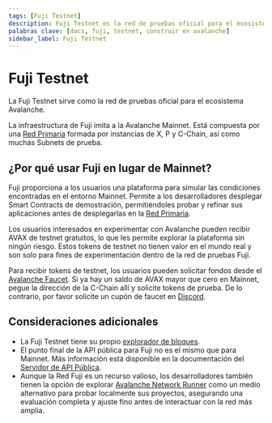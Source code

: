 ```yaml
---
tags: [Fuji Testnet]
description: Fuji Testnet es la red de pruebas oficial para el ecosistema Avalanche.
palabras clave: [docs, fuji, testnet, construir en avalanche]
sidebar_label: Fuji Testnet
---
```


# Fuji Testnet

La Fuji Testnet sirve como la red de pruebas oficial para el ecosistema Avalanche.

La infraestructura de Fuji imita a la Avalanche Mainnet. Está compuesta por una
[Red Primaria](/learn/avalanche/avalanche-platform.md) formada por instancias de X, P y C-Chain,
así como muchas Subnets de prueba.

## ¿Por qué usar Fuji en lugar de Mainnet?

Fuji proporciona a los usuarios una plataforma para simular las condiciones encontradas en el entorno Mainnet. 
Permite a los desarrolladores desplegar Smart Contracts de demostración, permitiéndoles probar y refinar sus aplicaciones
antes de desplegarlas en la [Red Primaria](/learn/avalanche/avalanche-platform.md).

Los usuarios interesados en experimentar con Avalanche pueden recibir AVAX de testnet gratuitos, lo que les permite
explorar la plataforma sin ningún riesgo. Estos tokens de testnet no tienen valor en el mundo real y son
solo para fines de experimentación dentro de la red de pruebas Fuji.

Para recibir tokens de testnet, los usuarios pueden solicitar fondos desde el
[Avalanche Faucet](/build/dapp/smart-contracts/get-funds-faucet.md).
Si ya hay un saldo de AVAX mayor que cero en Mainnet,
pegue la dirección de la C-Chain allí y solicite tokens de prueba. De lo contrario,
por favor solicite un cupón de faucet en
[Discord](https://discord.com/channels/578992315641626624/1193594716835545170).

## Consideraciones adicionales

- La Fuji Testnet tiene su propio [explorador de bloques](https://subnets-test.avax.network/).
- El punto final de la API pública para Fuji no es el mismo que para Mainnet. Más información está disponible en la
documentación del [Servidor de API Pública](/tooling/rpc-providers.md).
- Aunque la Red Fuji es un recurso valioso, los desarrolladores también tienen la opción de explorar
[Avalanche Network Runner](/tooling/network-runner.md)
como un medio alternativo para probar localmente sus proyectos, asegurando una evaluación completa y
ajuste fino antes de interactuar con la red más amplia.
